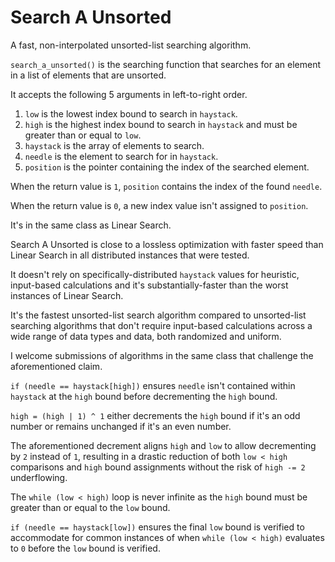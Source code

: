 # Search A Unsorted

A fast, non-interpolated unsorted-list searching algorithm.

`search_a_unsorted()` is the searching function that searches for an element in a list of elements that are unsorted.

It accepts the following 5 arguments in left-to-right order.

1. `low` is the lowest index bound to search in `haystack`.
2. `high` is the highest index bound to search in `haystack` and must be greater than or equal to `low`.
3. `haystack` is the array of elements to search.
4. `needle` is the element to search for in `haystack`.
5. `position` is the pointer containing the index of the searched element.

When the return value is `1`, `position` contains the index of the found `needle`.

When the return value is `0`, a new index value isn't assigned to `position`.

It's in the same class as Linear Search.

Search A Unsorted is close to a lossless optimization with faster speed than Linear Search in all distributed instances that were tested.

It doesn't rely on specifically-distributed `haystack` values for heuristic, input-based calculations and it's substantially-faster than the worst instances of Linear Search.

It's the fastest unsorted-list search algorithm compared to unsorted-list searching algorithms that don't require input-based calculations across a wide range of data types and data, both randomized and uniform.

I welcome submissions of algorithms in the same class that challenge the aforementioned claim.

`if (needle == haystack[high])` ensures `needle` isn't contained within `haystack` at the `high` bound before decrementing the `high` bound.

`high = (high | 1) ^ 1` either decrements the `high` bound if it's an odd number or remains unchanged if it's an even number.

The aforementioned decrement aligns `high` and `low` to allow decrementing by `2` instead of `1`, resulting in a drastic reduction of both `low < high` comparisons and `high` bound assignments without the risk of `high -= 2` underflowing.

The `while (low < high)` loop is never infinite as the `high` bound must be greater than or equal to the `low` bound.

`if (needle == haystack[low])` ensures the final `low` bound is verified to accommodate for common instances of when `while (low < high)` evaluates to `0` before the `low` bound is verified.
